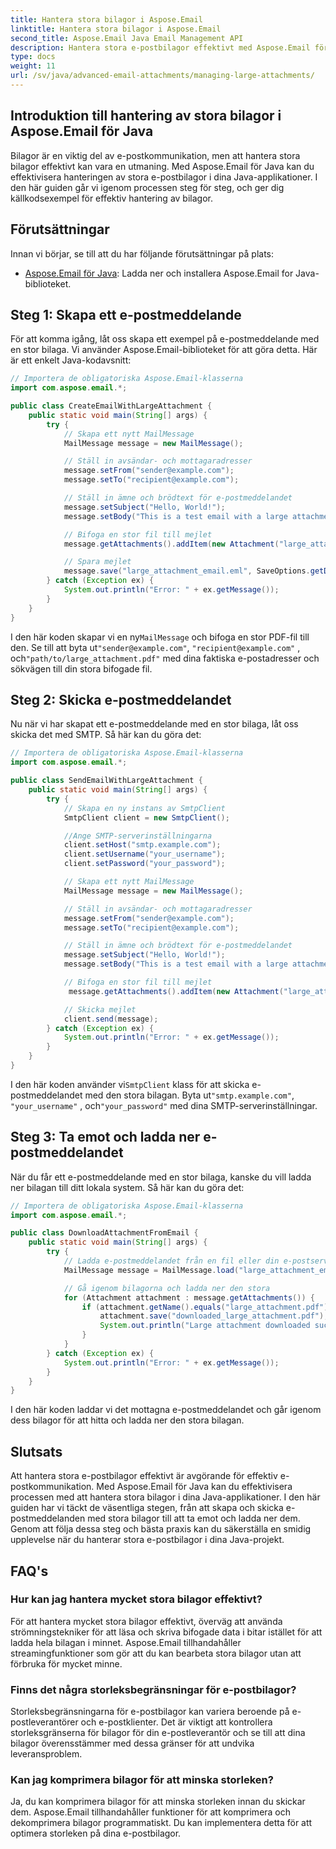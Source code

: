 ```yaml
---
title: Hantera stora bilagor i Aspose.Email
linktitle: Hantera stora bilagor i Aspose.Email
second_title: Aspose.Email Java Email Management API
description: Hantera stora e-postbilagor effektivt med Aspose.Email för Java. Steg-för-steg-guide och källkod för strömlinjeformad hantering av bilagor i Java-applikationer.
type: docs
weight: 11
url: /sv/java/advanced-email-attachments/managing-large-attachments/
---
```


## Introduktion till hantering av stora bilagor i Aspose.Email för Java

Bilagor är en viktig del av e-postkommunikation, men att hantera stora bilagor effektivt kan vara en utmaning. Med Aspose.Email för Java kan du effektivisera hanteringen av stora e-postbilagor i dina Java-applikationer. I den här guiden går vi igenom processen steg för steg, och ger dig källkodsexempel för effektiv hantering av bilagor.

## Förutsättningar

Innan vi börjar, se till att du har följande förutsättningar på plats:

- [Aspose.Email för Java](https://releases.aspose.com/email/java/): Ladda ner och installera Aspose.Email for Java-biblioteket.

## Steg 1: Skapa ett e-postmeddelande

För att komma igång, låt oss skapa ett exempel på e-postmeddelande med en stor bilaga. Vi använder Aspose.Email-biblioteket för att göra detta. Här är ett enkelt Java-kodavsnitt:

```java
// Importera de obligatoriska Aspose.Email-klasserna
import com.aspose.email.*;

public class CreateEmailWithLargeAttachment {
    public static void main(String[] args) {
        try {
            // Skapa ett nytt MailMessage
            MailMessage message = new MailMessage();

            // Ställ in avsändar- och mottagaradresser
            message.setFrom("sender@example.com");
            message.setTo("recipient@example.com");

            // Ställ in ämne och brödtext för e-postmeddelandet
            message.setSubject("Hello, World!");
            message.setBody("This is a test email with a large attachment.");

            // Bifoga en stor fil till mejlet
            message.getAttachments().addItem(new Attachment("large_attachment.pdf", "path/to/large_attachment.pdf"));

            // Spara mejlet
            message.save("large_attachment_email.eml", SaveOptions.getDefaultEml());
        } catch (Exception ex) {
            System.out.println("Error: " + ex.getMessage());
        }
    }
}
```

 I den här koden skapar vi en ny`MailMessage` och bifoga en stor PDF-fil till den. Se till att byta ut`"sender@example.com"`, `"recipient@example.com"` , och`"path/to/large_attachment.pdf"` med dina faktiska e-postadresser och sökvägen till din stora bifogade fil.

## Steg 2: Skicka e-postmeddelandet

Nu när vi har skapat ett e-postmeddelande med en stor bilaga, låt oss skicka det med SMTP. Så här kan du göra det:

```java
// Importera de obligatoriska Aspose.Email-klasserna
import com.aspose.email.*;

public class SendEmailWithLargeAttachment {
    public static void main(String[] args) {
        try {
            // Skapa en ny instans av SmtpClient
            SmtpClient client = new SmtpClient();

            //Ange SMTP-serverinställningarna
            client.setHost("smtp.example.com");
            client.setUsername("your_username");
            client.setPassword("your_password");

            // Skapa ett nytt MailMessage
            MailMessage message = new MailMessage();

            // Ställ in avsändar- och mottagaradresser
            message.setFrom("sender@example.com");
            message.setTo("recipient@example.com");

            // Ställ in ämne och brödtext för e-postmeddelandet
            message.setSubject("Hello, World!");
            message.setBody("This is a test email with a large attachment.");

            // Bifoga en stor fil till mejlet
             message.getAttachments().addItem(new Attachment("large_attachment.pdf", "path/to/large_attachment.pdf"));

            // Skicka mejlet
            client.send(message);
        } catch (Exception ex) {
            System.out.println("Error: " + ex.getMessage());
        }
    }
}
```

 I den här koden använder vi`SmtpClient` klass för att skicka e-postmeddelandet med den stora bilagan. Byta ut`"smtp.example.com"`, `"your_username"` , och`"your_password"` med dina SMTP-serverinställningar.

## Steg 3: Ta emot och ladda ner e-postmeddelandet

När du får ett e-postmeddelande med en stor bilaga, kanske du vill ladda ner bilagan till ditt lokala system. Så här kan du göra det:

```java
// Importera de obligatoriska Aspose.Email-klasserna
import com.aspose.email.*;

public class DownloadAttachmentFromEmail {
    public static void main(String[] args) {
        try {
            // Ladda e-postmeddelandet från en fil eller din e-postserver
            MailMessage message = MailMessage.load("large_attachment_email.eml");

            // Gå igenom bilagorna och ladda ner den stora
            for (Attachment attachment : message.getAttachments()) {
                if (attachment.getName().equals("large_attachment.pdf")) {
                    attachment.save("downloaded_large_attachment.pdf");
                    System.out.println("Large attachment downloaded successfully.");
                }
            }
        } catch (Exception ex) {
            System.out.println("Error: " + ex.getMessage());
        }
    }
}
```

I den här koden laddar vi det mottagna e-postmeddelandet och går igenom dess bilagor för att hitta och ladda ner den stora bilagan.

## Slutsats

Att hantera stora e-postbilagor effektivt är avgörande för effektiv e-postkommunikation. Med Aspose.Email för Java kan du effektivisera processen med att hantera stora bilagor i dina Java-applikationer. I den här guiden har vi täckt de väsentliga stegen, från att skapa och skicka e-postmeddelanden med stora bilagor till att ta emot och ladda ner dem. Genom att följa dessa steg och bästa praxis kan du säkerställa en smidig upplevelse när du hanterar stora e-postbilagor i dina Java-projekt.

## FAQ's

### Hur kan jag hantera mycket stora bilagor effektivt?

För att hantera mycket stora bilagor effektivt, överväg att använda strömningstekniker för att läsa och skriva bifogade data i bitar istället för att ladda hela bilagan i minnet. Aspose.Email tillhandahåller streamingfunktioner som gör att du kan bearbeta stora bilagor utan att förbruka för mycket minne.

### Finns det några storleksbegränsningar för e-postbilagor?

Storleksbegränsningarna för e-postbilagor kan variera beroende på e-postleverantörer och e-postklienter. Det är viktigt att kontrollera storleksgränserna för bilagor för din e-postleverantör och se till att dina bilagor överensstämmer med dessa gränser för att undvika leveransproblem.

### Kan jag komprimera bilagor för att minska storleken?

Ja, du kan komprimera bilagor för att minska storleken innan du skickar dem. Aspose.Email tillhandahåller funktioner för att komprimera och dekomprimera bilagor programmatiskt. Du kan implementera detta för att optimera storleken på dina e-postbilagor.